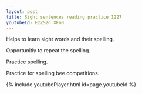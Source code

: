 ```yaml
---
layout: post
title: Sight sentences reading practice 1227
youtubeId: EzZS2n_XFn0
---
```

 
 
Helps to learn sight words and their spelling.

Opportunitiy to repeat the spelling. 

Practice spelling. 
 
Practice for spelling bee competitions. 
 
{% include youtubePlayer.html id=page.youtubeId %}
 
 
